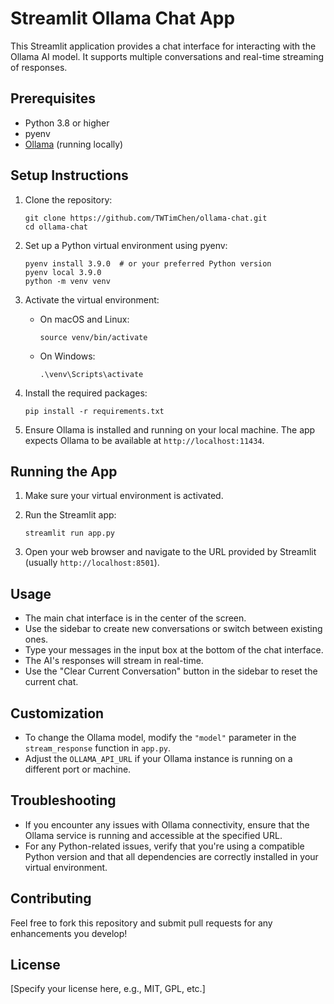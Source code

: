 # Streamlit Ollama Chat App

This Streamlit application provides a chat interface for interacting with the Ollama AI model. It supports multiple conversations and real-time streaming of responses.

## Prerequisites

- Python 3.8 or higher
- pyenv
- [Ollama](https://ollama.com/) (running locally)

## Setup Instructions

1. Clone the repository:
   ```
   git clone https://github.com/TWTimChen/ollama-chat.git
   cd ollama-chat
   ```

2. Set up a Python virtual environment using pyenv:
   ```
   pyenv install 3.9.0  # or your preferred Python version
   pyenv local 3.9.0
   python -m venv venv
   ```

3. Activate the virtual environment:
   - On macOS and Linux:
     ```
     source venv/bin/activate
     ```
   - On Windows:
     ```
     .\venv\Scripts\activate
     ```

4. Install the required packages:
   ```
   pip install -r requirements.txt
   ```

5. Ensure Ollama is installed and running on your local machine. The app expects Ollama to be available at `http://localhost:11434`.

## Running the App

1. Make sure your virtual environment is activated.

2. Run the Streamlit app:
   ```
   streamlit run app.py
   ```

3. Open your web browser and navigate to the URL provided by Streamlit (usually `http://localhost:8501`).

## Usage

- The main chat interface is in the center of the screen.
- Use the sidebar to create new conversations or switch between existing ones.
- Type your messages in the input box at the bottom of the chat interface.
- The AI's responses will stream in real-time.
- Use the "Clear Current Conversation" button in the sidebar to reset the current chat.

## Customization

- To change the Ollama model, modify the `"model"` parameter in the `stream_response` function in `app.py`.
- Adjust the `OLLAMA_API_URL` if your Ollama instance is running on a different port or machine.

## Troubleshooting

- If you encounter any issues with Ollama connectivity, ensure that the Ollama service is running and accessible at the specified URL.
- For any Python-related issues, verify that you're using a compatible Python version and that all dependencies are correctly installed in your virtual environment.

## Contributing

Feel free to fork this repository and submit pull requests for any enhancements you develop!

## License

[Specify your license here, e.g., MIT, GPL, etc.]